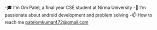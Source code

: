 -🎓 I'm Om Patel, a final year CSE student at Nirma University
-🔭 I'm passionate about android development and problem solving
-📫 How to reach me patelomkumar472@gmail.com
